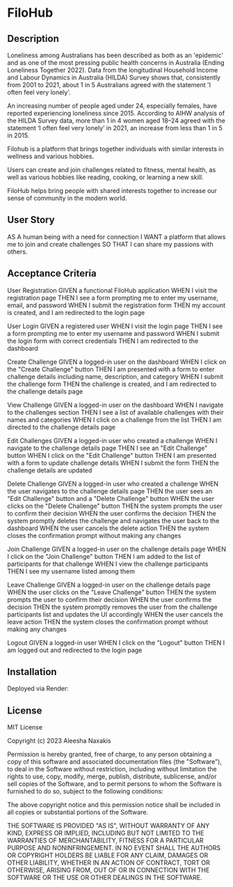 # FiloHub

## Description
Loneliness among Australians has been described as both as an 'epidemic' and as one of the most pressing public health concerns in Australia (Ending Loneliness Together 2022). Data from the longitudinal Household Income and Labour Dynamics in Australia (HILDA) Survey shows that, consistently from 2001 to 2021, about 1 in 5 Australians agreed with the statement 'I often feel very lonely'.

An increasing number of people aged under 24, especially females, have reported experiencing loneliness since 2015. According to AIHW analysis of the HILDA Survey data, more than 1 in 4 women aged 18–24 agreed with the statement ‘I often feel very lonely’ in 2021, an increase from less than 1 in 5 in 2015.

Filohub is a platform that brings together individuals with similar interests in wellness and various hobbies. 

Users can create and join challenges related to fitness, mental health, as well as various hobbies like reading, cooking, or learning a new skill.

FiloHub helps bring people with shared interests together to increase our sense of community in the modern world.

## User Story
AS A human being with a need for connection
I WANT a platform that allows me to join and create challenges
SO THAT I can share my passions with others.

## Acceptance Criteria
User Registration
GIVEN a functional FiloHub application
WHEN I visit the registration page
THEN I see a form prompting me to enter my username, email, and password
WHEN I submit the registration form
THEN my account is created, and I am redirected to the login page

User Login
GIVEN a registered user
WHEN I visit the login page
THEN I see a form prompting me to enter my username and password
WHEN I submit the login form with correct credentials
THEN I am redirected to the dashboard

Create Challenge
GIVEN a logged-in user on the dashboard
WHEN I click on the "Create Challenge" button
THEN I am presented with a form to enter challenge details including name, description, and category
WHEN I submit the challenge form
THEN the challenge is created, and I am redirected to the challenge details page

View Challenge
GIVEN a logged-in user on the dashboard
WHEN I navigate to the challenges section
THEN I see a list of available challenges with their names and categories
WHEN I click on a challenge from the list
THEN I am directed to the challenge details page

Edit Challenges
GIVEN a logged-in user who created a challenge
WHEN I navigate to the challenge details page
THEN I see an "Edit Challenge" button
WHEN I click on the "Edit Challenge" button
THEN I am presented with a form to update challenge details
WHEN I submit the form
THEN the challenge details are updated

Delete Challenge
GIVEN a logged-in user who created a challenge
WHEN the user navigates to the challenge details page
THEN the user sees an "Edit Challenge" button and a "Delete Challenge" button
WHEN the user clicks on the "Delete Challenge" button
THEN the system prompts the user to confirm their decision
WHEN the user confirms the decision
THEN the system promptly deletes the challenge and navigates the user back to the dashboard
WHEN the user cancels the delete action
THEN the system closes the confirmation prompt without making any changes

Join Challenge
GIVEN a logged-in user on the challenge details page
WHEN I click on the "Join Challenge" button
THEN I am added to the list of participants for that challenge
WHEN I view the challenge participants
THEN I see my username listed among them

Leave Challenge
GIVEN a logged-in user on the challenge details page
WHEN the user clicks on the "Leave Challenge" button
THEN the system prompts the user to confirm their decision
WHEN the user confirms the decision
THEN the system promptly removes the user from the challenge participants list and updates the UI accordingly
WHEN the user cancels the leave action
THEN the system closes the confirmation prompt without making any changes

Logout
GIVEN a logged-in user
WHEN I click on the "Logout" button
THEN I am logged out and redirected to the login page

## Installation
Deployed via Render:

## License
MIT License

Copyright (c) 2023 Aleesha Naxakis

Permission is hereby granted, free of charge, to any person obtaining a copy of this software and associated documentation files (the "Software"), to deal in the Software without restriction, including without limitation the rights to use, copy, modify, merge, publish, distribute, sublicense, and/or sell copies of the Software, and to permit persons to whom the Software is furnished to do so, subject to the following conditions:

The above copyright notice and this permission notice shall be included in all copies or substantial portions of the Software.

THE SOFTWARE IS PROVIDED "AS IS", WITHOUT WARRANTY OF ANY KIND, EXPRESS OR IMPLIED, INCLUDING BUT NOT LIMITED TO THE WARRANTIES OF MERCHANTABILITY, FITNESS FOR A PARTICULAR PURPOSE AND NONINFRINGEMENT. IN NO EVENT SHALL THE AUTHORS OR COPYRIGHT HOLDERS BE LIABLE FOR ANY CLAIM, DAMAGES OR OTHER LIABILITY, WHETHER IN AN ACTION OF CONTRACT, TORT OR OTHERWISE, ARISING FROM, OUT OF OR IN CONNECTION WITH THE SOFTWARE OR THE USE OR OTHER DEALINGS IN THE SOFTWARE.
